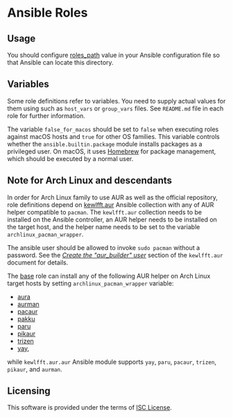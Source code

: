 # Ansible Roles

## Usage

You should configure [roles_path](http://docs.ansible.com/ansible/latest/intro_configuration.html#roles-path)
value in your Ansible configuration file so that Ansible can locate
this directory.

## Variables

Some role definitions refer to variables.  You need to supply actual
values for them using such as `host_vars` or `group_vars` files.  See
`README.md` file in each role for further information.

The variable `false_for_macos` should be set to `false` when executing
roles against macOS hosts and `true` for other OS families.  This
variable controls whether the `ansible.builtin.package` module installs
packages as a privileged user.  On macOS, it uses [Homebrew](https://brew.sh/)
for package management, which should be executed by a normal user.

## Note for Arch Linux and descendants

In order for Arch Linux family to use AUR as well as the official
repository, role definitions depend on
[kewlfft.aur](https://github.com/kewlfft/ansible-aur) Ansible
collection with any of AUR helper compatible to `pacman`.  The
`kewlfft.aur` collection needs to be installed on the Ansible
controller, an AUR helper needs to be installed on the target host, and
the helper name needs to be set to the variable
`archlinux_pacman_wrapper`.

The ansible user should be allowed to invoke `sudo pacman` without
a password.  See the _[Create the "aur_builder" user](https://github.com/kewlfft/ansible-aur#create-the-aur_builder-user)_
section of the `kewlfft.aur` document for details.

The [base](base/README.md) role can install any of the following AUR
helper on Arch Linux target hosts by setting `archlinux_pacman_wrapper`
variable:

* [aura](https://aur.archlinux.org/packages/aura)
* [aurman](https://aur.archlinux.org/packages/aurman)
* [pacaur](https://aur.archlinux.org/packages/aurman)
* [pakku](https://aur.archlinux.org/packages/pakku)
* [paru](https://aur.archlinux.org/packages/paru)
* [pikaur](https://aur.archlinux.org/packages/pikaur)
* [trizen](https://aur.archlinux.org/packages/trizen)
* [yay](https://aur.archlinux.org/packages/yay),

while `kewlfft.aur.aur` Ansible module supports `yay`, `paru`,
`pacaur`, `trizen`, `pikaur`, and `aurman`.

## Licensing

This software is provided under the terms of
[ISC License](http://www.isc.org/downloads/software-support-policy/isc-license/).
